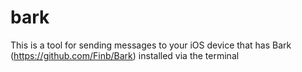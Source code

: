 # bark
This is a tool for sending messages to your iOS device that has Bark (https://github.com/Finb/Bark) installed via the terminal
